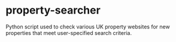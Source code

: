 # property-searcher
Python script used to check various UK property websites for new properties that meet user-specified search criteria. 
